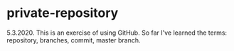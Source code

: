 # private-repository

5.3.2020.
This is an exercise of using GitHub. So far I've learned the terms: repository, branches, commit, master branch.
